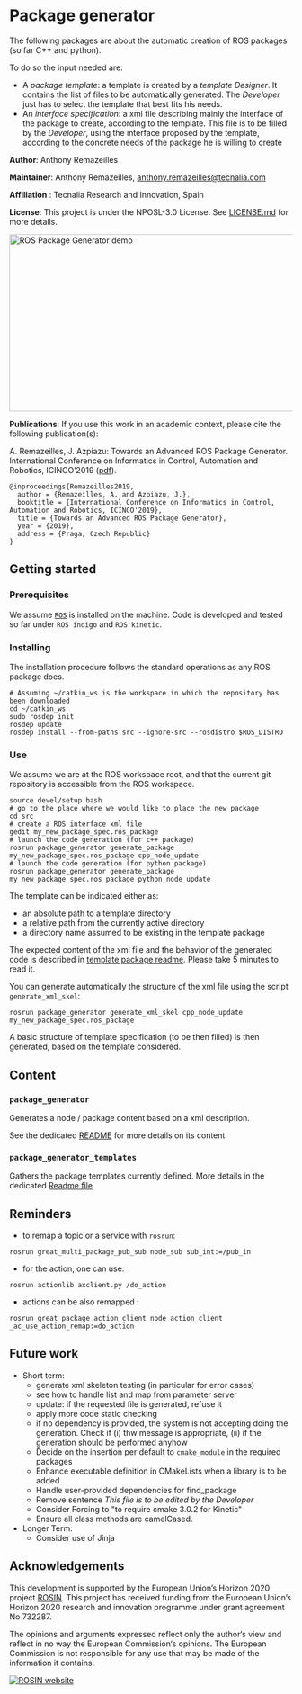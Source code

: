 # Package generator

The following packages are about the automatic creation of ROS packages (so far C++ and python).

To do so the input needed are:

* A _package template_: a template is created by a _template Designer_.
  It contains the list of files to be automatically generated.
  The _Developer_ just has to select the template that best fits his needs.
* An _interface specification_: a xml file describing mainly the interface of the package to create, according to the template.
  This file is to be filled by the _Developer_, using the interface proposed by the template, according to the concrete needs of the package he is willing to create

**Author**: Anthony Remazeilles

**Maintainer**: Anthony Remazeilles, anthony.remazeilles@tecnalia.com

**Affiliation** : Tecnalia Research and Innovation, Spain

**License**: This project is under the NPOSL-3.0 License.
See [LICENSE.md](LICENSE.md) for more details.

<a href="http://www.youtube.com/watch?feature=player_embedded&v=qsNkYGQBW8U
" target="_blank"><img src="http://img.youtube.com/vi/qsNkYGQBW8U/0.jpg"
alt="ROS Package Generator demo" width="560" height="315" border="0" /></a>

**Publications**:
If you use this work in an academic context, please cite the following publication(s):

A. Remazeilles, J. Azpiazu: Towards an Advanced ROS Package Generator.
International Conference on Informatics in Control, Automation and Robotics,
ICINCO’2019
([pdf](https://www.insticc.org/Primoris/Resources/PaperPdf.ashx?idPaper=78340)).

```
@inproceedings{Remazeilles2019,
  author = {Remazeilles, A. and Azpiazu, J.},
  booktitle = {International Conference on Informatics in Control, Automation and Robotics, ICINCO'2019},
  title = {Towards an Advanced ROS Package Generator},
  year = {2019},
  address = {Praga, Czech Republic}
}
```

## Getting started

### Prerequisites

We assume [`ROS`][ros] is installed on the machine.
Code is developed and tested so far under `ROS indigo` and `ROS kinetic`.

[ros]: http://www.ros.org/

### Installing

The installation procedure follows the standard operations as any ROS package does.

```shell
# Assuming ~/catkin_ws is the workspace in which the repository has been downloaded
cd ~/catkin_ws
sudo rosdep init
rosdep update
rosdep install --from-paths src --ignore-src --rosdistro $ROS_DISTRO
```

### Use

We assume we are at the ROS workspace root, and that the current git repository is accessible from the ROS workspace.

```shell
source devel/setup.bash
# go to the place where we would like to place the new package
cd src
# create a ROS interface xml file
gedit my_new_package_spec.ros_package
# launch the code generation (for c++ package)
rosrun package_generator generate_package my_new_package_spec.ros_package cpp_node_update
# launch the code generation (for python package)
rosrun package_generator generate_package my_new_package_spec.ros_package python_node_update
```

The template can be indicated either as:

* an absolute path to a template directory
* a relative path from the currently active directory
* a directory name assumed to be existing in the template package

The expected content of the xml file and the behavior of the generated code is described in [template package readme][template_readme].
Please take 5 minutes to read it.

You can generate automatically the structure of the xml file using the script `generate_xml_skel`:

```shell
rosrun package_generator generate_xml_skel cpp_node_update my_new_package_spec.ros_package
```

A basic structure of template specification (to be then filled) is then generated, based on the template considered.

[template_readme]: package_generator_templates/README.md

## Content

### `package_generator`

Generates a node / package content based on a xml description.

See the dedicated [README](package_generator/README.md) for more details on its content.

### `package_generator_templates`

Gathers the package templates currently defined.
More details in the dedicated [Readme file](package_generator_templates/README.md)

## Reminders

* to remap a topic or a service with `rosrun`:

```shell
rosrun great_multi_package_pub_sub node_sub sub_int:=/pub_in
```

* for the action, one can use:

```shell
rosrun actionlib axclient.py /do_action
```

* actions can be also remapped :

```shell
rosrun great_package_action_client node_action_client _ac_use_action_remap:=do_action
```

## Future work

* Short term:
  * generate xml skeleton testing (in particular for error cases)
  * see how to handle list and map from parameter server
  * update: if the requested file is generated, refuse it
  * apply more code static checking
  * if no dependency is provided, the system is not accepting doing the generation.
    Check if (i) thw message is appropriate, (ii) if the generation should be performed anyhow
  * Decide on the insertion per default to `cmake_module` in the required packages
  * Enhance executable definition in CMakeLists when a library is to be added
  * Handle user-provided dependencies for find_package
  * Remove sentence _This file is to be edited by the Developer_
  * Consider Forcing to "to require cmake 3.0.2 for Kinetic"
  * Ensure all class methods are camelCased.
* Longer Term:
  * Consider use of Jinja

## Acknowledgements

This development is supported by the European Union’s Horizon 2020 project [ROSIN][rosin_website].
This project has received funding from the European Union’s Horizon 2020 research and innovation programme under
grant agreement No 732287.

The opinions and arguments expressed reflect only the author‘s view and reflect in no way the European Commission‘s opinions.
The European Commission is not responsible for any use that may be made of the information it contains.

[![ROSIN website][rosin_logo]][rosin_website]

[rosin_logo]: http://rosin-project.eu/wp-content/uploads/2017/03/Logo_ROSIN_CMYK-Website.png
[rosin_website]: http://rosin-project.eu/ "Go to website"
